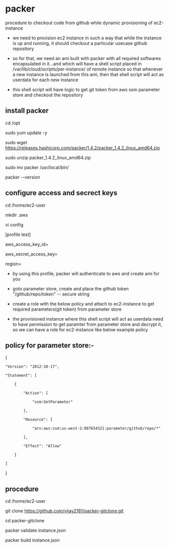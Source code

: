 # packer

procedure to checkout code from github while dynamic provisioning of ec2-instance

- we need to provision ec2 instance in such a way that while the instance is up and running, it should checkout a particular usecase github repository

- so for that, we need an ami built with packer with all required softwares encapsulated in it...and which will have a shell script placed in /var/lib/cloud/scripts/per-instance/ of remote instance so that whenever a new instance is launched from this ami, then that shell script will act as userdata for each new instance

- this shell script will have logic to get git token from aws ssm parameter store and checkout the repository


install packer
---------------
cd /opt

sudo yum update -y

sudo wget https://releases.hashicorp.com/packer/1.4.2/packer_1.4.2_linux_amd64.zip

sudo unzip packer_1.4.2_linux_amd64.zip

sudo mv packer /usr/local/bin/

packer --version
  
  
  
configure access and secrect keys
----------------------------------
cd /home/ec2-user

mkdir .aws

vi config

[profile test]

aws_access_key_id=

aws_secret_access_key=

region=


- by using this profile, packer will authenticate to aws and create ami for you

- goto parameter store, create and place the github token "/github/repo/token"   -- secure string

- create a role with the below policy and attach to ec2-instance to get required parameters(git token) from parameter store

- the provisioned instance where this shell script will act as userdata need to have permission to get paramter from parameter store and decrypt it, so we can have a role for ec2-instance like below example policy

policy for parameter store:-
---------------------------


{

    "Version": "2012-10-17",
    
    "Statement": [
    
        {
        
            "Action": [
            
                "ssm:GetParameter"
                
            ],
            
            "Resource": [
            
                "arn:aws:ssm:us-west-2:987654321:parameter/github/repo/*"
                
            ],
            
            "Effect": "Allow"
            
        }
        
    ]
    
}



procedure
---------
cd /home/ec2-user

git clone https://github.com/vijay2181/packer-gitclone.git

cd packer-gitclone

packer validate instance.json

packer build instance.json
  
